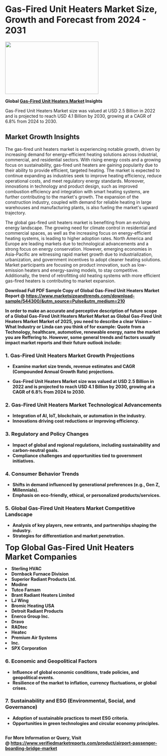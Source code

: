 <H1>Gas-Fired Unit Heaters Market Size, Growth and Forecast from 2024 - 2031</H1><img class="aligncenter size-medium wp-image-584254" src="https://thirdeyenews.in/wp-content/uploads/2024/09/Global-Market-Research-300x168.jpeg" alt="" width="300" height="168" /><p><strong>Global&nbsp;<a href="https://www.marketsizeandtrends.com/download-sample/544300/&amp;utm_source=Pulse&amp;utm_medium=210">Gas-Fired Unit Heaters Market</a> Insights</strong></p><p>Gas-Fired Unit Heaters Market size was valued at USD 2.5 Billion in 2022 and is projected to reach USD 4.1 Billion by 2030, growing at a CAGR of 6.8% from 2024 to 2030.</p><p><h2>Market Growth Insights</h2> <p>The gas-fired unit heaters market is experiencing notable growth, driven by increasing demand for energy-efficient heating solutions across industrial, commercial, and residential sectors. With rising energy costs and a growing focus on sustainability, gas-fired unit heaters are gaining popularity due to their ability to provide efficient, targeted heating. The market is expected to continue expanding as industries seek to improve heating efficiency, reduce operational costs, and meet regulatory energy standards. Moreover, innovations in technology and product design, such as improved combustion efficiency and integration with smart heating systems, are further contributing to the market's growth. The expansion of the construction industry, coupled with demand for reliable heating in large warehouses and manufacturing plants, is also fueling the market's upward trajectory.</p> <p><strong></strong></p> <p>The global gas-fired unit heaters market is benefiting from an evolving energy landscape. The growing need for climate control in residential and commercial spaces, as well as the increasing focus on energy-efficient heating systems, is leading to higher adoption rates. North America and Europe are leading markets due to technological advancements and a strong focus on energy conservation. However, emerging economies in Asia-Pacific are witnessing rapid market growth due to industrialization, urbanization, and government incentives to adopt cleaner heating solutions. Market participants are focusing on product innovation, such as low-emission heaters and energy-saving models, to stay competitive. Additionally, the trend of retrofitting old heating systems with more efficient gas-fired heaters is contributing to market expansion.</p> <p><strong></p><p><span class=""><strong>Download Full PDF Sample Copy of Global Gas-Fired Unit Heaters Market Report</strong> @ <a href="https://www.marketsizeandtrends.com/download-sample/544300/&amp;utm_source=Pulse&amp;utm_medium=210" target="_blank">https://www.marketsizeandtrends.com/download-sample/544300/&amp;utm_source=Pulse&amp;utm_medium=210</a></span></p><p>In order to make an accurate and perceptive description of future scope of a Global&nbsp;Gas-Fired Unit Heaters Market Market as Global&nbsp;Gas-Fired Unit Heaters Market Market of 2025, you need to describe a clear Vision &ndash; What Industry or Linda can you think of for example: Quote from a Technology, healthcare, automotive, renewable energy, name the market you are Reffering to. However, some general trends and factors usually impact market reports and their future outlook include:</p><h3>1.&nbsp;<strong>Gas-Fired Unit Heaters Market Growth Projections</strong></h3><ul><li>Examine market size trends, revenue estimates and CAGR (Compounded Annual Growth Rate) projections.</li><li><p>Gas-Fired Unit Heaters Market size was valued at USD 2.5 Billion in 2022 and is projected to reach USD 4.1 Billion by 2030, growing at a CAGR of 6.8% from 2024 to 2030.</p></li></ul><h3>2.&nbsp;<strong>Gas-Fired Unit Heaters Market Technological Advancements</strong></h3><ul><li>Integration of AI, IoT, blockchain, or automation in the industry.</li><li>Innovations driving cost reductions or improving efficiency.</li></ul><h3>3.&nbsp;<strong>Regulatory and Policy Changes</strong></h3><ul><li>Impact of global and regional regulations, including sustainability and carbon-neutral goals.</li><li>Compliance challenges and opportunities tied to government initiatives.</li></ul><h3>4.&nbsp;<strong>Consumer Behavior Trends</strong></h3><ul><li>Shifts in demand influenced by generational preferences (e.g., Gen Z, Millennials).</li><li>Emphasis on eco-friendly, ethical, or personalized products/services.</li></ul><h3>5.&nbsp;<strong>Global Gas-Fired Unit Heaters Market Competitive Landscape</strong></h3><ul><li>Analysis of key players, new entrants, and partnerships shaping the industry.</li><li>Strategies for differentiation and market penetration.</li></ul><p data-pm-slice="1 1 []"><span style="color: inherit; font-family: inherit; font-size: 25px;">Top Global Gas-Fired Unit Heaters Market Companies</span></p><div class="" data-test-id=""><p><li>Sterling HVAC</li><li> Dornback Furnace Division</li><li> Superior Radiant Products Ltd.</li><li> Modine</li><li> Tutco Farnam</li><li> Brant Radiant Heaters Limited</li><li> LJ Wing</li><li> Bromic Heating USA</li><li> Detroit Radiant Products</li><li> Enerco Group Inc.</li><li> Dravo</li><li> RADtec</li><li> Heatec</li><li> Premium Air Systems</li><li> Inc.</li><li> SPX Corporation</li></p></div><h3>6.&nbsp;<strong>Economic and Geopolitical Factors</strong></h3><ul><li>Influence of global economic conditions, trade policies, and geopolitical events.</li><li>Resilience of the market to inflation, currency fluctuations, or global crises.</li></ul><h3>7.&nbsp;<strong>Sustainability and ESG (Environmental, Social, and Governance)</strong></h3><ul><li>Adoption of sustainable practices to meet ESG criteria.</li><li>Opportunities in green technologies and circular economy principles.</li></ul><h2><strong style="font-size: 14px;">For More Information or Query, Visit @&nbsp;</strong><a style="background-color: #ffffff; font-size: 14px;" href="https://www.marketsizeandtrends.com/report/gas-fired-unit-heaters-market/" target="_blank">https://www.verifiedmarketreports.com/product/airport-passenger-boarding-bridge-market</a></h2>
